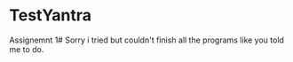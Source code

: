 # TestYantra
Assignemnt 1#
Sorry i tried but couldn't finish all the programs like you told me to do.

